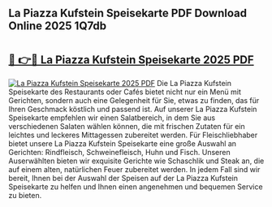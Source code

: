 ## La Piazza Kufstein Speisekarte PDF Download Online 2025 1Q7db

# <h2><a href="http://gc6edxf.nevu.top/?p=La+Piazza+Kufstein+Speisekarte">🔗 👉🔴 La Piazza Kufstein Speisekarte 2025 PDF</a></h2>

[![La Piazza Kufstein Speisekarte 2025 PDF](https://i.imgur.com/dBaPXMq.png)](http://gc6edxf.nevu.top/?p=La+Piazza+Kufstein+Speisekarte)
Die La Piazza Kufstein Speisekarte des Restaurants oder Cafés bietet nicht nur ein Menü mit Gerichten, sondern auch eine Gelegenheit für Sie, etwas zu finden, das für Ihren Geschmack köstlich und passend ist. Auf unserer La Piazza Kufstein Speisekarte empfehlen wir einen Salatbereich, in dem Sie aus verschiedenen Salaten wählen können, die mit frischen Zutaten für ein leichtes und leckeres Mittagessen zubereitet werden. Für Fleischliebhaber bietet unsere La Piazza Kufstein Speisekarte eine große Auswahl an Gerichten: Rindfleisch, Schweinefleisch, Huhn und Fisch. Unseren Auserwählten bieten wir exquisite Gerichte wie Schaschlik und Steak an, die auf einem alten, natürlichen Feuer zubereitet werden. In jedem Fall sind wir bereit, Ihnen bei der Auswahl der Speisen auf der La Piazza Kufstein Speisekarte zu helfen und Ihnen einen angenehmen und bequemen Service zu bieten.
